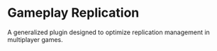 # Gameplay Replication
A generalized plugin designed to optimize replication management in multiplayer games.
